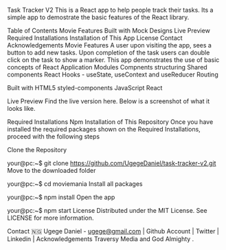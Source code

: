 Task Tracker V2
This is a React app to help people track their tasks. Its a simple app to demostrate the basic features of the React library.

Table of Contents
Movie Features
Built with
Mock Designs
Live Preview
Required Installations
Installation of This App
License
Contact
Acknowledgements
Movie Features
A user upon visiting the app, sees a button to add new tasks.
Upon completion of the task users can double click on the task to show a marker.
This app demonstrates the use of basic concepts of React Application
Modules
Compnents structuring
Shared components
React Hooks - useState, useContext and useReducer
Routing

Built with
HTML5
styled-components
JavaScript
React


Live Preview
Find the live version here. Below is a screenshot of what it looks like.


Required Installations
Npm
Installation of This Repository
Once you have installed the required packages shown on the Required Installations, proceed with the following steps

Clone the Repository

your@pc:~$ git clone https://github.com/UgegeDaniel/task-tracker-v2.git
Move to the downloaded folder

your@pc:~$ cd moviemania
Install all packages

your@pc:~$ npm install
Open the app

your@pc:~$ npm start
License
Distributed under the MIT License. See LICENSE for more information.

Contact
🇳🇬 Ugege Daniel - ugege@gmail.com | Github Account | Twitter | Linkedin |
Acknowledgements
Traversy Media and God Almighty .
